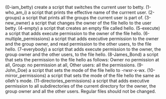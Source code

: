 (0-iam_betty) create a script that switches the current user to betty.
(1-who_am_i) a script that prints the effective name of the currrent user.
(2-groups) a script that prints all the groups the current user is part of.
(3-new_owner) a script that changes the owner of the file hello to the user betty.
(4-empty) a script that creates an empty file called hello.
(5-execute) a script that adds execute permission to the owner of the file hello.
(6-multiple_permissions) a script that adds executive permission to the owner and the group owner, and read permission to the other users, to the file hello.
(7-everybody) a script that adds execute permission to the owner, the group owner and the other users, to the file hello.
(8-James_Bond) a script that sets the permission to the file hello as follows: Owner no permission at all, Group: no permission at all, Other users: all the permissions.
(9-John_Doe) a script that sets the mode of the file hello to -rwxr-x-wx.
(10-mirror_permissions) a script that sets the mode of the file hello the same as olleh's mode.
(11-directories_permissions) a script that adds executive permission to all subdirectories of the current directory for the owner, the group owner and all the other users. Regular files should not be changed.
